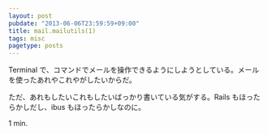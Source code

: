 ```yaml
---
layout: post
pubdate: "2013-06-06T23:59:59+09:00"
title: mail.mailutils(1)
tags: misc
pagetype: posts
---
```

Terminal で、コマンドでメールを操作できるようにしようとしている。メールを使ったあれやこれやがしたいからだ。

ただ、あれもしたいこれもしたいばっかり書いている気がする。Rails もほったらかしだし、ibus もほったらかしなのに。

1 min.
